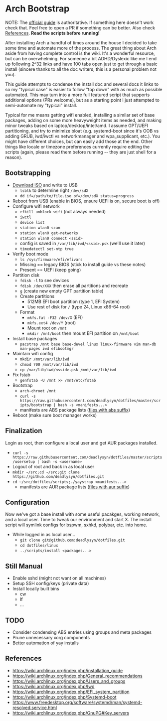 # Arch Bootstrap

NOTE: The [official guide](https://wiki.archlinux.org/index.php/installation_guide)
is authoritative. If something here doesn't work check that. Feel free to open a
PR if something can be better. Also check [References](references). **Read the
scripts before running!**

After installing Arch a handful of times around the house I decided to take
some time and automate more of the process. The great thing about Arch
aside from having complete control is the wiki. It's a wonderful resource,
but can be overwhelming. For someone a bit ADHD/Dyslexic like me I end up
following 2^32 links and have 100 tabs open just to get through a basic
install (sincere thanks to all the doc writers, this is a personal problem
not you).

This guide attempts to condense the install doc and several docs it links
to so my "typical case" is easier to follow "top down" with as much as
possible automated. This may turn into a more full featured script that
supports additional options (PRs welcome), but as a starting
point I just attempted to semi-automate my "typical" install.

Typical for me means getting wifi enabled, installing a similar set of base
packages, adding on some more heavyweight items as needed, and making minor
tweaks based on laptop/desktop/intel/amd. I assume GPT/UEFI
partitioning, and try to minimize bloat (e.g. systemd-boot since it's OOB
vs adding GRUB, iwd/iwctl vs networkmanager and wpa_supplicant, etc.).
You might have different choices, but can easily add those at the end.
Other things like locale or timezone preferences currently require editing
the scripts (again, please read them before running -- they are just shell
for a reason).

## Bootstrapping

- [Download ISO](https://www.archlinux.org/download) and write to USB
  - `lsblk` to determine right `/dev/sdX`
  - `dd if=/path/to/file.iso of=/dev/sdX status=progress`
- Reboot from USB (enable in BIOS, ensure UEFI is on, secure boot is off)
- Configure wifi network
  - `rfkill unblock wifi` (not always needed)
  - `iwctl`
  - `device list`
  - `station wlan0 scan`
  - `station wlan0 get-networks`
  - `station wlan0 connect <ssid>`
  - config is saved in `/var/lib/iwd/<ssid>.psk` (we'll use it later)
  - `timedatectl set-ntp true`
- Verify boot mode
  - `ls /sys/firmware/efi/efivars`
  - Missing == legacy BIOS (stick to install guide vs these notes)
  - Present == UEFI (keep going)
- Partition disk
  - `fdisk -l` to see devices
  - `fdisk /dev/XXX` then erase all partitions and recreate
  - `g` (create new empty GPT partition table)
  - Create partitions
    - 512MB EFI boot partition (type 1, EFI System)
    - Use rest of disk for `/` (type 24, Linux x86-64 root)
  - Format
    - `mkfs.fat -F32 /dev/X` (EFI)
    - `mkfs.ext4 /dev/Y` (root)
    - Mount root on `/mnt`
    - `mkdir /mnt/boot` then mount EFI partition on `/mnt/boot`
- Install base packages
  - `pacstrap /mnt base base-devel linux linux-firmware vim man-db man-pages iwd efibootmgr`
- Maintain wifi config
  - `mkdir /mnt/var/lib/iwd`
  - `chmod 700 /mnt/var/lib/iwd`
  - `cp /var/lib/iwd/<ssid>.psk /mnt/var/lib/iwd`
- Fix fstab
  - `genfstab -U /mnt >> /mnt/etc/fstab`
- Bootstrap
  - `arch-chroot /mnt`
  - `curl -s https://raw.githubusercontent.com/deadlysyn/dotfiles/master/scripts/bootstrap | bash -s <manifests...>`
  - manifests are ABS package lists ([files with abs suffix](https://github.com/deadlysyn/dotfiles/tree/master/scripts/manifests))
- Reboot (make sure boot manager works)

## Finalization

Login as root, then configure a local user and get AUR packages installed.

- `curl -s https://raw.githubusercontent.com/deadlysyn/dotfiles/master/scripts/usersetup | bash -s <username>`
- Logout of root and back in as local user
- `mkdir ~/src;cd ~/src;git clone https://github.com/deadlysyn/dotfiles.git`
- `cd ~/src/dotfiles/scripts;./yaystrap <manifests...>`
  - manifests are AUR package lists ([files with aur suffix](https://github.com/deadlysyn/dotfiles/tree/master/scripts/manifests))

## Configuration

Now we've got a base install with some useful pacakges, working network, and
a local user. Time to tweak our environment and start X. The install script
will symlink configs for bspwm, sxhkd, polybar, etc. into home.

- While logged in as local user...
  - `git clone git@github.com:deadlysyn/dotfiles.git`
  - `cd dotfiles/linux`
  - `../scripts/install <packages...>`

## Still Manual

- Enable sshd (might not want on all machines)
- Setup SSH config/keys (private data)
- Install locally built bins
    - cw
    - lf
    - ...

## TODO

- Consider condensing ABS entries using groups and meta packages
- Prune unnecessary xorg components
- Better automation of yay installs

## References

- https://wiki.archlinux.org/index.php/installation_guide
- https://wiki.archlinux.org/index.php/General_recommendations
- https://wiki.archlinux.org/index.php/Users_and_groups
- https://wiki.archlinux.org/index.php/Iwd
- https://wiki.archlinux.org/index.php/EFI_system_partition
- https://wiki.archlinux.org/index.php/Systemd-boot
- https://www.freedesktop.org/software/systemd/man/systemd-resolved.service.html
- https://wiki.archlinux.org/index.php/GnuPG#Key_servers
